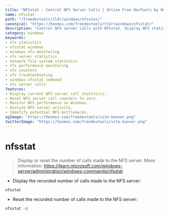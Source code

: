 ```yaml
---
title: "NFSstat - Control NFS Server Calls | Online Free DevTools by Hexmos"
name: nfsstat
path: "/freedevtools/tldr/windows/nfsstat/"
canonical: "https://hexmos.com/freedevtools/tldr/windows/nfsstat/"
description: "Control NFS server calls with NFSstat. Display NFS statistics, reset counters, and monitor network file system performance. Free online tool, no registration required."
category: windows
keywords:
- nfs statistics
- nfsstat windows
- windows nfs monitoring
- nfs server statistics
- network file system statistics
- nfs performance monitoring
- nfs counters
- nfs troubleshooting
- windows nfsstat command
- nfs server calls
features:
- Display current NFS server call statistics.
- Reset NFS server call counters to zero.
- Monitor NFS performance on Windows.
- Analyze NFS server activity.
- Identify potential NFS bottlenecks.
ogImage: "https://hexmos.com/freedevtools/site-banner.png"
twitterImage: "https://hexmos.com/freedevtools/site-banner.png"
---
```


# nfsstat

> Display or reset the number of calls made to the NFS server.
> More information: <https://learn.microsoft.com/windows-server/administration/windows-commands/nfsstat>.

- Display the recorded number of calls made to the NFS server:

`nfsstat`

- Reset the recorded number of calls made to the NFS server:

`nfsstat -z`
